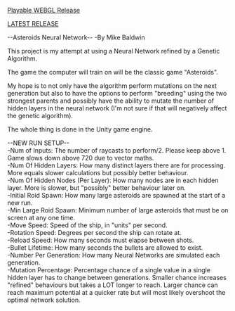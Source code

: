 [Playable WEBGL Release](https://mikebaldwin21.github.io/AsteroidsNeuralNetwork/)

[LATEST RELEASE](https://github.com/MikeBaldwin21/Asteroids-Neural-Network/releases/latest)


--Asteroids Neural Network--
-By Mike Baldwin

This project is my attempt at using a Neural Network refined by a Genetic Algorithm.

The game the computer will train on will be the classic game "Asteroids".

My hope is to not only have the algorithm perform mutations on the next generation but also to have the options to perform "breeding" using the two strongest parents and possibly have the ability to mutate the number of hidden layers in the neural network (I'm not sure if that will negatively affect the genetic algorithm).

The whole thing is done in the Unity game engine.

--NEW RUN SETUP--  
-Num of Inputs: The number of raycasts to perform/2. Please keep above 1. Game slows down above 720 due to vector maths.  
-Num Of Hidden Layers: How many distinct layers there are for processing. More equals slower calculations but possibly better behaviour.  
-Num Of Hidden Nodes (Per Layer): How many nodes are in each hidden layer. More is slower, but "possibly" better behaviour later on.  
-Initial Roid Spawn: How many large asteroids are spawned at the start of a new run.  
-Min Large Roid Spawn: Minimum number of large asteroids that must be on screen at any one time.  
-Move Speed: Speed of the ship, in "units" per second.  
-Rotation Speed: Degrees per second the ship can rotate at.  
-Reload Speed: How many seconds must elapse between shots.  
-Bullet Lifetime: How many seconds the bullets are allowed to exist.  
-Number Per Generation: How many Neural Networks are simulated each generation.  
-Mutation Percentage: Percentage chance of a single value in a single hidden layer has to change between generations. Smaller chance increases "refined" behaviours but takes a LOT longer to reach. Larger chance can reach maximum potential at a quicker rate but will most likely overshoot the optimal network solution.  

